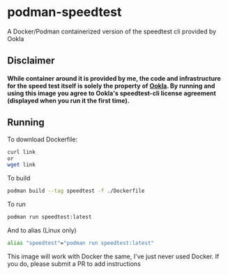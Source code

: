 # podman-speedtest
A Docker/Podman containerized version of the speedtest cli provided by Ookla

## Disclaimer
#### While container around it is provided by me, the code and infrastructure for the speed test itself is solely the property of [Ookla](https://www.speedtest.net/apps/cli). By running and using this image you agree to Ookla's speedtest-cli license agreement (displayed when you run it the first time). 

## Running
To download Dockerfile:
```bash
curl link
or
wget link
```

To build
```bash
podman build --tag speedtest -f ./Dockerfile
```
To run
```bash
podman run speedtest:latest
```
And to alias (Linux only)
```bash
alias "speedtest"="podman run speedtest:latest"
```

This image will work with Docker the same, I've just never used Docker. If you do, please submit a PR to add instructions

